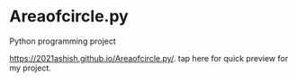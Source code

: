 # Areaofcircle.py
Python programming project 
 
https://2021ashish.github.io/Areaofcircle.py/. tap here for quick preview for my project.
